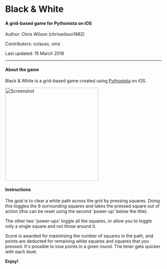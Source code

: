 # Black & White
#### A grid-based game for Pythonista on iOS

Author: Chris Wilson (chriswilson1982)

Contributors: cclauss, omz

Last updated: 15 March 2016

***

#### About the game

Black & White is a grid-based game created using [Pythonista](http://omz-software.com/pythonista/) on iOS.

<img src="https://www.dropbox.com/s/z3tkj57kgdc8tbq/screenshot.png?raw=1" alt="Screenshot" width="300"/>


#### Instructions

The goal is to clear a white path across the grid by pressing squares. Doing this toggles the 8 surrounding squares and takes the pressed square out of action (this can be reset using the second 'power-up' below the title).

The other two 'power-ups' toggle all the squares, or allow you to toggle only a single square and not those around it.

Score is awarded for maximising the number of squares in the path, and points are deducted for remaining white squares and squares that you pressed. It's possible to lose points in a given round. The timer gets quicker with each level.

__Enjoy!__
